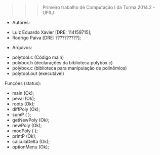 >>> Primeiro trabalho de Computação I da Turma 2014.2 - UFRJ

* Autores:  
- Luiz Eduardo Xavier [DRE: 114159715]; 
- Rodrigo Paiva [DRE: ??????????];


* Arquivos:
- polytool.c (Código main)
- polybox.h (declarações da biblioteca polybox.c)
- polybox.c (biblioteca para manipulação de polinômios)
- polytool.out (executável)

Funções (status):

- main (Ok);
- peval (Ok);
- roots (Ok);
- diffPoly (Ok);
- sumP ( );
- getNewPoly (Ok);
- newPoly (Ok);
- modPoly ( );
- printP (Ok);
- calculaDelta (Ok);
- optionMenu (Ok);
